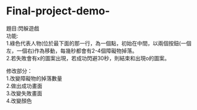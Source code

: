 # Final-project-demo-
題目:閃躲遊戲<br> 
功能:<br> 
1.綠色代表人物(位於最下面的那一行，為一個點，初始在中間，以兩個按鈕(一個左，一個右)作為移動，每幾秒都會有2-4個障礙物掉落。<br> 
2.若失敗會有x的圖案出現，若成功閃避30秒，則結束和出現o的圖案。<br> 

修改部分：<br> 
1.改變障礙物的掉落數量<br> 
2.做出成功畫面<br> 
3.改變失敗畫面<br> 
4.改變顏色<br> 
